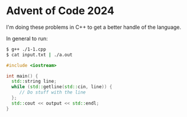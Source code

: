 # Advent of Code 2024

I'm doing these problems in C++ to get a better handle of the language.

In general to run:

```bash
$ g++ ./1-1.cpp
$ cat input.txt | ./a.out

```

```c++
#include <iostream>

int main() {
  std::string line;
  while (std::getline(std::cin, line)) {
     // Do stuff with the line
  };
  std::cout << output << std::endl;
}

```
